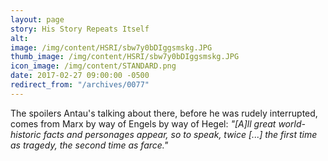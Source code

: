 ```yaml
---
layout: page
story: His Story Repeats Itself
alt:
image: /img/content/HSRI/sbw7y0bDIggsmskg.JPG
thumb_image: /img/content/HSRI/sbw7y0bDIggsmskg.JPG
icon_image: /img/content/STANDARD.png
date: 2017-02-27 09:00:00 -0500
redirect_from: "/archives/0077"
---
```


The spoilers Antau's talking about there, before he was rudely interrupted, comes from Marx by way of Engels by way of Hegel: *"[A]ll great world-historic facts and personages appear, so to speak, twice [...] the first time as tragedy, the second time as farce."*
